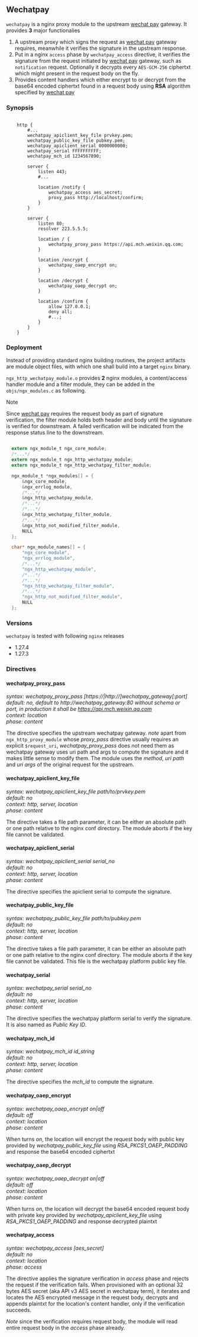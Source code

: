 ## Wechatpay

`wechatpay` is a nginx proxy module to the upstream [wechat pay][1] gateway. It provides **3** major functionalies

1. A upstream proxy which signs the request as [wechat pay][1] gateway requires,
   meanwhile it verifies the signature in the upstream response.
2. Put in a nginx `access` phase by `wechatpay_access` directive, it verifies the signature
   from the request initiated by [wechat pay][1] gateway, such as `notification` request.
   Optionally it decrypts every `AES-GCM-256` ciphertxt which might present in the request body on the fly.
3. Provides content handlers which either encrypt to or decrypt from the base64 encoded ciphertxt
   found in a request body using **RSA** algorithm specified by [wechat pay][1]

### Synopsis

```nginx

    http {
        #...
        wechatpay_apiclient_key_file prvkey.pem;
        wechatpay_public_key_file pubkey.pem;
        wechatpay_apiclient_serial 0000000000;
        wechatpay_serial FFFFFFFFFF;
        wechatpay_mch_id 1234567890;

        server {
            listen 443;
            #...

            location /notify {
                wechatpay_access aes_secret;
                proxy_pass http://localhost/confirm;
            }
        }

        server {
            listen 80;
            resolver 223.5.5.5;

            location / {
                wechatpay_proxy_pass https://api.mch.weixin.qq.com;
            }

            location /encrypt {
                wechatpay_oaep_encrypt on;
            }

            location /decrypt {
                wechatpay_oaep_decrypt on;
            }

            location /confirm {
                allow 127.0.0.1;
                deny all;
                #...;
            }
        }
    }

```

### Deployment

Instead of providing standard nginx building routines, the project artifacts are module object files,
with which one shall build into a target `nginx` binary.

`ngx_http_wechatpay_module.o` provides **2** nginx modules, a content/access handler module and a filter module,
they can be added in the `objs/ngx_modules.c` as following.

> [!NOTE]
> Since [wechat pay][1] requires the request body as part of signature verification, the filter module
> holds both header and body until the signature is verified for downstream. A failed verification will
> be indicated from the response status line to the downstream.

```c

  extern ngx_module_t ngx_core_module;
  /*...*/
  extern ngx_module_t ngx_http_wechatpay_module;
  extern ngx_module_t ngx_http_wechatpay_filter_module;

  ngx_module_t *ngx_modules[] = {
      &ngx_core_module,
      &ngx_errlog_module,
      /*...*/
      &ngx_http_wechatpay_module,
      /*...*/
      /*...*/
      &ngx_http_wechatpay_filter_module,
      /*...*/
      &ngx_http_not_modified_filter_module,
      NULL
  };

  char* ngx_module_names[] = {
      "ngx_core_module",
      "ngx_errlog_module",
      /*...*/
      "ngx_http_wechatpay_module",
      /*...*/
      /*...*/
      "ngx_http_wechatpay_filter_module",
      /*...*/
      "ngx_http_not_modified_filter_module",
      NULL
  };

```

### Versions

`wechatpay` is tested with following `nginx` releases

- 1.27.4
- 1.27.3

### Directives

#### wechatpay_proxy_pass

*syntax: wechatpay_proxy_pass \[https://|http://\]wechatpay_gateway\[:port\]*          
*default: no, default to http://wechatpay_gateway:80 without schema or port, in production it shall be https://api.mch.weixin.qq.com*          
*context: location*          
*phase: content*            

The directive specifies the upstream wechatpay gateway. *note* apart from `ngx_http_proxy_module` whose *proxy_pass* directive usually
requires an explicit `$request_uri`, *wechatpay_proxy_pass* does not need them as wechatpay gateway uses uri path and args to compute
the signature and it makes little sense to modify them. The module uses the *method*, *uri path* and *uri args* of the original request
for the upstream.

#### wechatpay_apiclient_key_file

*syntax: wechatpay_apiclient_key_file path/to/prvkey.pem*           
*default: no*          
*context: http, server, location*          
*phase: content*            

The directive takes a file path parameter, it can be either an absolute path or one path relative to the nginx conf directory.
The module aborts if the key file cannot be validated.

#### wechatpay_apiclient_serial

*syntax: wechatpay_apiclient_serial serial_no*           
*default: no*          
*context: http, server, location*          
*phase: content*            

The directive specifies the apiclient serial to compute the signature.

#### wechatpay_public_key_file

*syntax: wechatpay_public_key_file path/to/pubkey.pem*           
*default: no*          
*context: http, server, location*          
*phase: content*            

The directive takes a file path parameter, it can be either an absolute path or one path relative to the nginx conf directory.
The module aborts if the key file cannot be validated. This file is the wechatpay platform public key file.

#### wechatpay_serial

*syntax: wechatpay_serial serial_no*           
*default: no*          
*context: http, server, location*          
*phase: content*            

The directive specifies the wechatpay platform serial to verify the signature. It is also named as *Public Key ID*.

#### wechatpay_mch_id

*syntax: wechatpay_mch_id id_string*           
*default: no*          
*context: http, server, location*          
*phase: content*            

The directive specifies the *mch_id* to compute the signature.

#### wechatpay_oaep_encrypt

*syntax: wechatpay_oaep_encrypt on|off*           
*default: off*          
*context: location*          
*phase: content*            

When turns *on*, the location will encrypt the request body with public key provided by *wechatpay_public_key_file*
using *RSA_PKCS1_OAEP_PADDING* and response the base64 encoded ciphertxt

#### wechatpay_oaep_decrypt

*syntax: wechatpay_oaep_decrypt on|off*           
*default: off*          
*context: location*          
*phase: content*            

When turns *on*, the location will decrypt the base64 encoded request body with private key provided by *wechatpay_apiclient_key_file*
using *RSA_PKCS1_OAEP_PADDING* and response decrypted plaintxt

#### wechatpay_access

*syntax: wechatpay_access \[aes_secret\]*           
*default: no*          
*context: location*          
*phase: access*            

The directive applies the signature verification in *access* phase and rejects the request if the verification fails. When provisioned
with an optional 32 bytes AES secret (aka API v3 AES secret in wechatpay term), it iterates and locates the AES encrypted message in the
request body, decrypts and appends plaintxt for the location's content handler, only if the verification succeeds.

*Note* since the verification requires request body, the module will read entire request body in the *access* phase already.

[1]: https://pay.weixin.qq.com/ "wechat pay"
